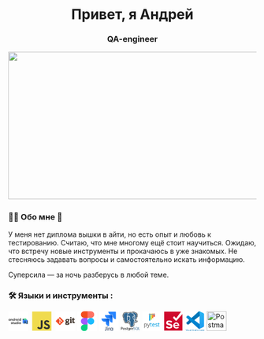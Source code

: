 <div id="header" align="center">
    <h1>Привет, я Андрей</h1>
    <h3>QA-engineer</h3>
</div>

<div align="center">
  <img src="https://media.giphy.com/media/dWesBcTLavkZuG35MI/giphy.gif" width="600" height="300"/>
</div>

### :man_technologist: Обо мне 🤞

У меня нет диплома вышки в айти, но есть опыт и любовь к тестированию. Считаю, что мне многому ещё стоит научиться. Ожидаю, что встречу новые инструменты и прокачаюсь в уже знакомых. Не стесняюсь задавать вопросы и самостоятельно искать информацию.

Суперсила — за ночь разберусь в любой теме.

### :hammer_and_wrench: Языки и инструменты :

<div>
  <img src="https://github.com/devicons/devicon/blob/master/icons/androidstudio/androidstudio-original-wordmark.svg" title="Android studio" alt="Android studio" width="40" height="40"/>&nbsp;
   <img src="https://github.com/devicons/devicon/blob/master/icons/javascript/javascript-original.svg" title="JavaScript" alt="JavaScript" width="40" height="40"/>&nbsp;
  <img src="https://github.com/devicons/devicon/blob/master/icons/git/git-original-wordmark.svg" title="Git" **alt="Git" width="40" height="40"/>
  <img src="https://github.com/devicons/devicon/blob/master/icons/figma/figma-original.svg" title="Figma" **alt="Figma" width="40" height="40"/>
  <img src="https://github.com/devicons/devicon/blob/master/icons/jira/jira-original-wordmark.svg" title="Jira" **alt="Jira" width="40" height="40"/>
  <img src="https://github.com/devicons/devicon/blob/master/icons/postgresql/postgresql-original-wordmark.svg" title="Postgresql" **alt="Postgresql" width="40" height="40"/>
  <img src="https://github.com/devicons/devicon/blob/master/icons/pytest/pytest-original-wordmark.svg" title="Pytest" **alt="Pytest" width="40" height="40"/>
  <img src="https://github.com/devicons/devicon/blob/master/icons/selenium/selenium-original.svg" title="Selenium" **alt="Selenium" width="40" height="40"/>
  <img src="https://github.com/devicons/devicon/blob/master/icons/vscode/vscode-original-wordmark.svg" title="VSCode" **alt="VSCode" width="40" height="40"/>
  <img src="https://icons8.ru/icon/EPbEfEa7o8CB/postman-is-the-only-complete-api-development-environment" title="Postman" **alt="Postman" width="40" height="40"/>
  
</div>
